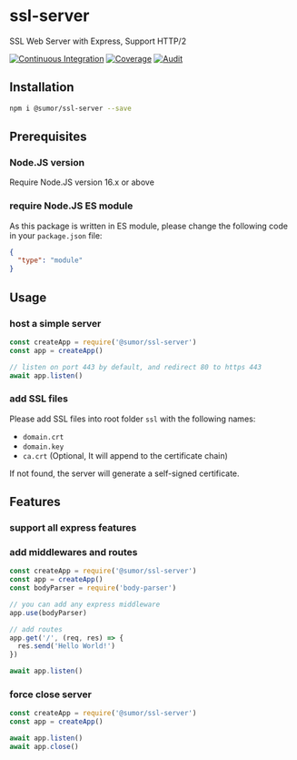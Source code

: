 # ssl-server

SSL Web Server with Express, Support HTTP/2

[![Continuous Integration](https://github.com/sumor-cloud/ssl-server/actions/workflows/ci.yml/badge.svg)](https://github.com/sumor-cloud/ssl-server/actions/workflows/ci.yml)
[![Coverage](https://github.com/sumor-cloud/ssl-server/actions/workflows/coverage.yml/badge.svg)](https://github.com/sumor-cloud/ssl-server/actions/workflows/coverage.yml)
[![Audit](https://github.com/sumor-cloud/ssl-server/actions/workflows/audit.yml/badge.svg)](https://github.com/sumor-cloud/ssl-server/actions/workflows/audit.yml)

## Installation

```bash
npm i @sumor/ssl-server --save
```

## Prerequisites

### Node.JS version

Require Node.JS version 16.x or above

### require Node.JS ES module

As this package is written in ES module,
please change the following code in your `package.json` file:

```json
{
  "type": "module"
}
```

## Usage

### host a simple server

```javascript
const createApp = require('@sumor/ssl-server')
const app = createApp()

// listen on port 443 by default, and redirect 80 to https 443
await app.listen()
```

### add SSL files

Please add SSL files into root folder `ssl` with the following names:

- `domain.crt`
- `domain.key`
- `ca.crt` (Optional, It will append to the certificate chain)

If not found, the server will generate a self-signed certificate.

## Features

### support all express features

### add middlewares and routes

```javascript
const createApp = require('@sumor/ssl-server')
const app = createApp()
const bodyParser = require('body-parser')

// you can add any express middleware
app.use(bodyParser)

// add routes
app.get('/', (req, res) => {
  res.send('Hello World!')
})

await app.listen()
```

### force close server

```javascript
const createApp = require('@sumor/ssl-server')
const app = createApp()

await app.listen()
await app.close()
```
